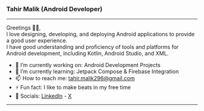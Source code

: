 ### Tahir Malik (Android Developer)
----
Greetings 🙇🏻, <br/>
I love designing, developing, and deploying Android applications to provide a good user experience. <br />
I have good understanding and proficiency of tools and platforms for Android development, including Kotlin, Android Studio, and XML. <br />
- 🔭 I’m currently working on: Android Development Projects
- 🌱 I’m currently learning: Jetpack Compose & Firebase Integration
- 📫 How to reach me: tahir.malik296@gmail.com 
- ⚡ Fun fact: I like to make beats in my free time
- 🔗 Socials: [LinkedIn](https://www.linkedin.com/in/tahir7malik/) - [X](https://twitter.com/tahir7malik)
----

